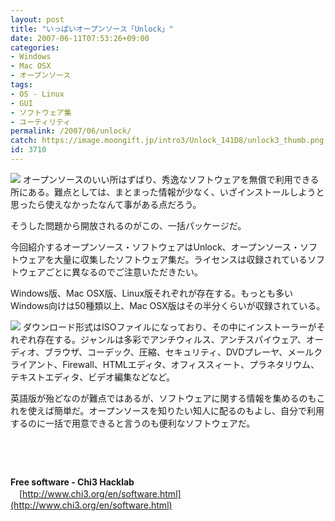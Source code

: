 ```yaml
---
layout: post
title: "いっぱいオープンソース「Unlock」"
date: 2007-06-11T07:53:26+09:00
categories:
- Windows
- Mac OSX
- オープンソース
tags: 
- OS - Linux
- GUI
- ソフトウェア集
- ユーティリティ
permalink: /2007/06/unlock/
catch: https://image.moongift.jp/intro3/Unlock_141D8/unlock3_thumb.png
id: 3710
---
```

[![](https://image.moongift.jp/intro3/Unlock_141D8/unlock1_thumb1.png)](https://image.moongift.jp/intro3/Unlock_141D8/unlock13.png) オープンソースのいい所はずばり、秀逸なソフトウェアを無償で利用できる所にある。難点としては、まとまった情報が少なく、いざインストールしようと思ったら使えなかったなんて事がある点だろう。

 

そうした問題から開放されるのがこの、一括パッケージだ。

 

今回紹介するオープンソース・ソフトウェアはUnlock、オープンソース・ソフトウェアを大量に収集したソフトウェア集だ。ライセンスは収録されているソフトウェアごとに異なるのでご注意いただきたい。

 <!--more--> 

Windows版、Mac OSX版、Linux版それぞれが存在する。もっとも多いWindows向けは50種類以上、Mac OSX版はその半分くらいが収録されている。

 

[![](https://image.moongift.jp/intro3/Unlock_141D8/unlock3_thumb.png)](https://image.moongift.jp/intro3/Unlock_141D8/unlock32.png) ダウンロード形式はISOファイルになっており、その中にインストーラーがそれぞれ存在する。ジャンルは多彩でアンチウィルス、アンチスパイウェア、オーディオ、ブラウザ、コーデック、圧縮、セキュリティ、DVDプレーヤ、メールクライアント、Firewall、HTMLエディタ、オフィススィート、プラネタリウム、テキストエディタ、ビデオ編集などなど。

 

英語版が殆どなのが難点ではあるが、ソフトウェアに関する情報を集めるのもこれを使えば簡単だ。オープンソースを知りたい知人に配るのもよし、自分で利用するのに一括で用意できると言うのも便利なソフトウェアだ。

 

&nbsp;

 

&nbsp;

 

**Free software - Chi3 Hacklab**  
　[http://www.chi3.org/en/software.html](http://www.chi3.org/en/software.html)

